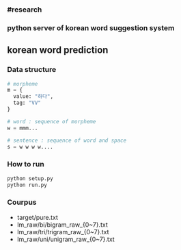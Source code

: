 ### #research
### python server of korean word suggestion system
## korean word prediction

### Data structure
```python
# morpheme
m = {
  value: "하다",
  tag: "VV"
}

# word : sequence of morpheme
w = mmm...

# sentence : sequence of word and space
s = w w w w....
```

### How to run
```python
python setup.py
python run.py
```

### Courpus
- target/pure.txt
- lm_raw/bi/bigram_raw_{0~7}.txt
- lm_raw/tri/trigram_raw_{0~7}.txt
- lm_raw/uni/unigram_raw_{0~7}.txt
